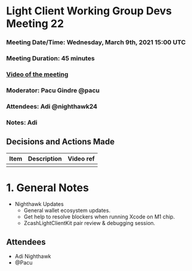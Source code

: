 # Light Client Working Group Devs Meeting 22
### Meeting Date/Time: Wednesday, March 9th, 2021 15:00 UTC
### Meeting Duration: 45 minutes
### [Video of the meeting](not-recorded)
### Moderator: Pacu Gindre @pacu
### Attendees: Adi @nighthawk24
### Notes: Adi

## Decisions and Actions Made
| Item | Description | Video ref |
| ------------- | ----------- | --------- |
| | ||


# 1. General Notes
* Nighthawk Updates
  - General wallet ecosystem updates.
  - Get help to resolve blockers when running Xcode on M1 chip.
  - ZcashLightClientKit pair review & debugging session.
## Attendees
* Adi Nighthawk
* @Pacu